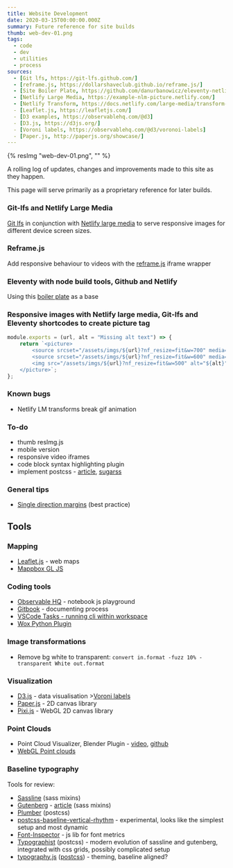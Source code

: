 ```yaml
---
title: Website Development
date: 2020-03-15T00:00:00.000Z
summary: Future reference for site builds
thumb: web-dev-01.png
tags:
  - code
  - dev
  - utilities
  - process
sources:
  - [Git lfs, https://git-lfs.github.com/]
  - [reframe.js, https://dollarshaveclub.github.io/reframe.js/]
  - [Site Boiler Plate, https://github.com/danurbanowicz/eleventy-netlify-boilerplate]
  - [Netlify Large Media, https://example-nlm-picture.netlify.com/]
  - [Netlify Transform, https://docs.netlify.com/large-media/transform-images/#smartcrop]
  - [Leaflet.js, https://leafletjs.com/]
  - [D3 examples, https://observablehq.com/@d3]
  - [D3.js, https://d3js.org/]
  - [Voroni labels, https://observablehq.com/@d3/voronoi-labels]
  - [Paper.js, http://paperjs.org/showcase/]
---
```


{% resImg "web-dev-01.png", "" %}

A rolling log of updates, changes and improvements made to this site as they happen.

This page will serve primarily as a proprietary reference for later builds.

### Git-lfs and Netlify Large Media

[Git lfs](https://git-lfs.github.com/) in conjunction with [Netlify large media](https://docs.netlify.com/large-media/overview/) to serve responsive images for different device screen sizes.

### Reframe.js

Add responsive behaviour to videos with the [reframe.js](https://dollarshaveclub.github.io/reframe.js/) iframe wrapper

### Eleventy with node build tools, Github and Netlify

Using this [boiler plate](https://github.com/danurbanowicz/eleventy-netlify-boilerplate) as a base

### Responsive images with Netlify large media, Git-lfs and Eleventy shortcodes to create picture tag

```js
module.exports = (url, alt = "Missing alt text") => {
    return `<picture>
        <source srcset="/assets/imgs/${url}?nf_resize=fit&w=700" media="(min-width: 1200px)">
        <source srcset="/assets/imgs/${url}?nf_resize=fit&w=600" media="(min-width: 740px)">
        <img src="/assets/imgs/${url}?nf_resize=fit&w=500" alt="${alt}" />
    </picture>`;
};
```

### Known bugs
  - Netlify LM transforms break gif animation

### To-do
  - thumb resImg.js
  - mobile version
  - responsive video iframes
  - code block syntax highlighting plugin
  - implement postcss - [article](https://medium.com/@im.simonecorsi/moving-from-sass-to-postcss-why-what-and-how-f68b1bc760dc), [sugarss](https://github.com/postcss/sugarss)

### General tips
  - [Single direction margins](https://csswizardry.com/2012/06/single-direction-margin-declarations/) (best practice)

## Tools

### Mapping
  - [Leaflet.js]() - web maps
  - [Mappbox GL JS](https://docs.mapbox.com/mapbox-gl-js/api/#scalecontrol)

### Coding tools
  - [Observable HQ](https://observablehq.com/) - notebook js playground
  - [Gitbook](https://www.gitbook.com/) - documenting process
  - [VSCode Tasks - running cli within workspace](https://code.visualstudio.com/docs/editor/tasks)
  - [Wox Python Plugin](http://doc.wox.one/en/plugin/python_plugin.html)

### Image transformations
  - Remove bg white to transparent: ```convert in.format -fuzz 10% -transparent White out.format```

### Visualization
  - [D3.js](https://d3js.org/) - data visualisation >[Voroni labels](https://observablehq.com/@d3/voronoi-labels)
  - [Paper.js](http://paperjs.org/showcase/) - 2D canvas library
  - [Pixi.js](https://pixijs.download/dev/docs/index.html) - WebGL 2D canvas library

### Point Clouds
  - Point Cloud Visualizer, Blender Plugin - [video](https://www.youtube.com/watch?v=eXct_7k779Q), [github](https://www.youtube.com/redirect?q=https%3A%2F%2Fgithub.com%2Fuhlik%2Fbpy%23point-cloud-visualizer-for-blender-280&redir_token=sbAkwNzM1ef6RP0BuGxr39HBSVt8MTU4ODI0NTM2OUAxNTg4MTU4OTY5&event=video_description&v=eXct_7k779Q)
  - [WebGL Point clouds](http://potree.org/)

### Baseline typography

Tools for review:
  - [Sassline](https://medium.com/@jakegiltsoff/sassline-v2-0-e424b2881e7e) (sass mixins)
  - [Gutenberg](http://matejlatin.github.io/Gutenberg/) - [article](https://betterwebtype.com/articles/2018/10/15/rhythm-in-web-typography/) (sass mixins)
  - [Plumber](https://jamonserrano.github.io/plumber-sass/) (postcss)
  - [postcss-baseline-vertical-rhythm](https://www.npmjs.com/package/postcss-baseline-vertical-rhythm) - experimental, looks like the simplest setup and most dynamic
  - [Font-Inspector](https://opentype.js.org/font-inspector.html) - js lib for font metrics
  - [Typographist](https://www.npmjs.com/package/@typographist/postcss) (postcss) - modern evolution of sassline and gutenberg, integrated with css grids, possibly complicated setup
  - [typography.js](https://github.com/KyleAMathews/typography.js) ([postcss](https://github.com/BarryThePenguin/postcss-typography)) - theming, baseline aligned?